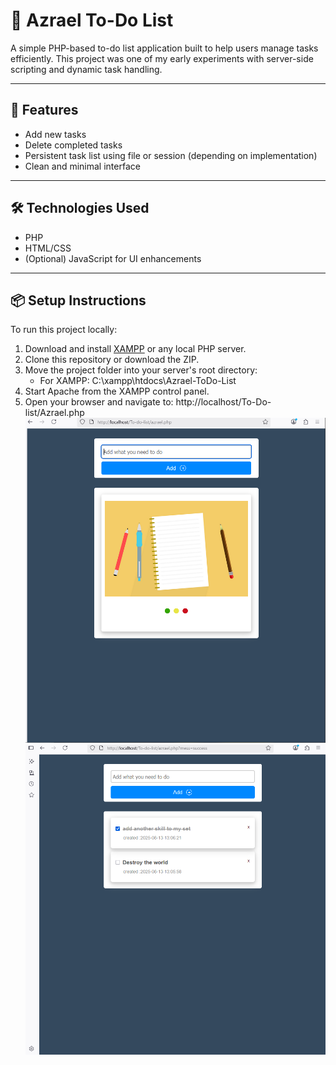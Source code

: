 # 📝 Azrael To-Do List

A simple PHP-based to-do list application built to help users manage tasks efficiently. This project was one of my early experiments with server-side scripting and dynamic task handling.

---

## 🚀 Features

- Add new tasks
- Delete completed tasks
- Persistent task list using file or session (depending on implementation)
- Clean and minimal interface

---

## 🛠 Technologies Used

- PHP
- HTML/CSS
- (Optional) JavaScript for UI enhancements

---

## 📦 Setup Instructions

To run this project locally:

1. Download and install [XAMPP](https://www.apachefriends.org/index.html) or any local PHP server.
2. Clone this repository or download the ZIP.
3. Move the project folder into your server's root directory:
   - For XAMPP: C:\xampp\htdocs\Azrael-ToDo-List
4. Start Apache from the XAMPP control panel.
5. Open your browser and navigate to: http://localhost/To-Do-list/Azrael.php
![Alt text](https://github.com/Ezekielsan/To-do-list/blob/main/Capture%20d%E2%80%99%C3%A9cran%202025-08-13%20130534.png
)
![Alt text](https://github.com/Ezekielsan/To-do-list/blob/main/Capture%20d%E2%80%99%C3%A9cran%202025-08-13%20130640.png
)
